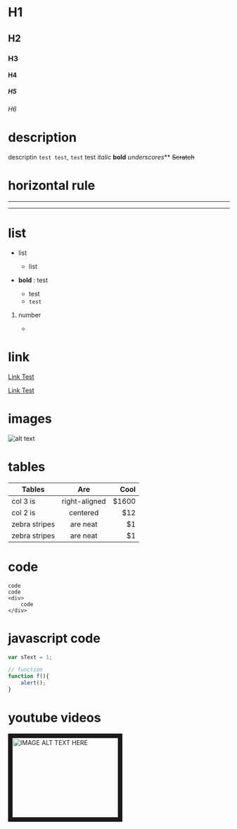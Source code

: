 # H1
## H2
### H3
#### H4
##### H5
###### H6

# description
descriptin `test test`, `test` test
*italic*
**bold**
_underscores_**
~~Scratch~~

# horizontal rule
---

***


# list
* list

    * list

- **bold** : test

    + test
    + `test`

1. number

    *

# link
[Link Test](http://www.google.com)

[Link Test](http://www.google.com "google")

# images
![alt text](../images/images.jpg "logo")

# tables
| Tables        | Are           | Cool  |
| ------------- |:-------------:| -----:|
| col 3 is      | right-aligned | $1600 |
| col 2 is      | centered      |   $12 |
| zebra stripes | are neat      |    $1 |
| zebra stripes | are neat      |    $1 |

# code

    code
    code
    <div>
        code
    </div>

# javascript code
```javascript
var sText = 1;

// function
function f(){
    alert();
}
```

# youtube videos
<a href="#" target="_blank"><img src="http://img.youtube.com/vi/YOUTUBE_VIDEO_ID_HERE/0.jpg" alt="IMAGE ALT TEXT HERE" width="240" height="180" border="10" /></a>